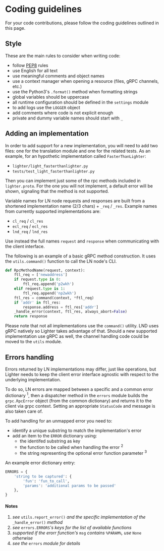 # Coding guidelines

For your code contributions, please follow the coding guidelines
outlined in this page.


## Style

These are the main rules to consider when writing code:

- follow [PEP8](https://www.python.org/dev/peps/pep-0008/) rules
- use English for all text
- use meaningful comments and object names
- use a context manager when opening a resource
  (files, gRPC channels, etc.)
- use the Python3's `.format()` method when formatting strings
- global variables should be uppercase
- all runtime configuration should be defined in the `settings`
  module
- to add logs use the `LOGGER` object
- add comments where code is not explicit enough
- private and dummy variable names should start with `_`


## Adding an implementation

In order to add support for a new implementation,
you will need to add two files: one for the translation module
and one for the related tests.
As an example, for an hypothetic implementation called
`FasterThanLighter`:

- `lighter/light_fasterthanlighter.py`
- `tests/test_light_fasterthanlighter.py`

Then you can implement just some of the rpc methods included in
`lighter.proto`.
For the one you will not implement, a default error will be shown,
signaling that the method is not supported.

Variable names for LN node requests and responses are built from a
shortened implementation name (2/3 chars) + `_req` / `_res`.
Example names from currently supported implementations are:
-  `cl_req` / `cl_res`
-  `ecl_req` / `ecl_res`
-  `lnd_req` / `lnd_res`

Use instead the full names `request` and `response` when
communicating with the client interface.

The following is an example of a basic gRPC method construction.
It uses the `utils.command()` function to call the LN node's CLI.

```python
def RpcMethodName(request, context):
    ftl_req = ['newaddress']
    if request.type is 0:
        ftl_req.append('p2wkh')
    elif request.type is 1:
        ftl_req.append('np2wkh')
    ftl_res = command(context, *ftl_req)
    if 'addr' in ftl_res:
        response.address = ftl_res['addr']
    _handle_error(context, ftl_res, always_abort=False)
    return response
```

Please note that not all implementations use the `command()` utility.
LND uses gRPC natively so Lighter takes advantage of that. Should a
new supported implementation use gRPC as well, the channel handling
code could be moved to the `utils` module.


## Errors handling

Errors returned by LN implementations may differ, just like
operations, but Lighter needs to keep the client error interface
agnostic with respect to the underlying implementation.

To do so, LN errors are mapped between a specific and a common error
dictionary <sup>1</sup>, then a dispatcher method in the `errors` module
builds the `grpc.RpcError` object (from the common dictionary) and returns it
to the client via grpc context. Setting an appropriate `StatusCode`
and message is also taken care of.

To add handling for an unmapped error you need to:
- identify a unique substring to match the implementation's error
- add an item to the `ERROR` dictionary using:
  - the identifed substring as key
  - the function to be called when handling the error <sup>2</sup>
  - the string representing the optional error function parameter
    <sup>3</sup>

An example error dictionary entry:
```python
ERRORS = {
    'string to be captured': {
        'fun': 'fun_to_call',
        'params': 'additional params to be passed'
    },
}
```

#### Notes

1. _see_ `utils.report_error()` _and the specific implementation of the_
   `_handle_error()` _method_
2. _see_ `errors.ERRORS`_'s keys for the list of available functions_
3. _supported if the erorr function's_ `msg` _contains_
   `%PARAM%`_, use_ `None` _otherwise_
4. _see the_ `errors` _module for details_
